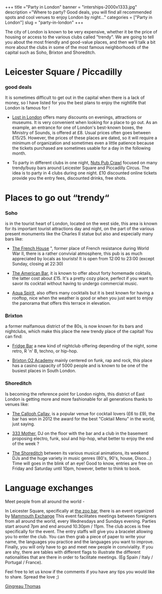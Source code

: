 +++
title ="Party in London"
banner = "interships-2000x1333.jpg"
description ="Where to party? Good deals, you will find all recommended spots and cool venues to enjoy London by night..."
categories = ["Party in London"]
slug = "party-in-london"
+++


The city of London is known to be very expensive, whether it be the price of housing or access to the various clubs called "trendy". We are going to tell you about the most friendly and good-value places, and then we'll talk a bit more about the clubs in some of the most famous neighborhoods of the capital such as Soho, Brixton and Shoreditch.


# Leicester Square / Piccadilly
### good deals

It is sometimes difficult to get out in the capital when there is a lack of money, so I have listed for you the best plans to enjoy the nightlife that London is famous for !

-	[Lost in London](http://lostinlondon.com/ "Lost in London") offers many discounts on evenings, attractions or museums. It is very convenient when looking for a place to go out. As an example, an entrance for one of London's best-known boxes, the Ministry of Sounds, is offered at £8. Usual prices often goes between £15/25. However, the prices of these places are dated, so it will require a minimum of organization and sometimes even a little patience because the tickets purchased are sometimes usable for a day in the following month.

-	To party in different clubs in one night, [Nuts Pub Crawl](https://nutspubcrawl.com/ "Nuts Pub Crawl") focused on many trendy/busy bars around Leicester Square and Piccadilly Circus. The idea is to party in 4 clubs during one night. £10 discounted online tickets provide you the entry fees, discounted drinks, free shots.




# Places to go out  “trendy“

### Soho
is in the tourist heart of London, located on the west side, this area is known for its important tourist attractions day and night, on the part of the various present monuments like the Charles II statue but also and especially many bars like:


-	[The French House](http://www.frenchhousesoho.com/ "The French House") ", former place of French resistance during World War II, there is a rather convivial atmosphere, this pub is as much appreciated by locals as tourists! It is open from 12:00 to 23:00 (except Sunday, closing at 22:30)

-	 [The American Bar](http://www.fairmont.com/savoy-london/dining/americanbar/ "The American Bar"), it is known to offer about forty homemade coktails, the latter cost about £15. It's a pretty cozy place, perfect if you want to savor its cocktail without having to undergo commercial music.

-	 [Aqua Spirit](http://aquaspirit.co.uk/ "Aqua Spirit"), also offers many cocktails but it is best known for having a rooftop, nice when the weather is good or when you just want to enjoy the panorama that offers this terrace in elevation.

### Brixton
a former malfamous district of the 80s, is now known for its bars and nightclubs, which make this place the new trendy place of the capital! You can find:

- [Fridge Bar](http://www.fridge.co.uk/ "Fridge Bar") a new kind of nightclub offering depending of the night, some retro, R 'n' B, techno, or hip-hop.

- [Brixton O2 Academy](https://www.academymusicgroup.com/o2academybrixton/ "Brixton O2 Academy") mainly centered on funk, rap and rock, this place has a casino capacity of 5000 people and is known to be one of the busiest places in South London.

### Shoreditch
Is becoming the reference point for London nights, this district of East London is getting more and more fashionable for all generations thanks to venues like:

-	 [The Callooh Callay](http://www.calloohcallaybar.com/ "The callooh Callay"), is a popular venue for cocktail lovers (£6 to £9), the bar has won in 2012 the award for the best "Coktail Menu" in the world, just saying.

-	[333 Mother](http://www.333oldstreet.com/ "333 Mother"), DJ on the floor with the bar and a club in the basement proposing electro, funk, soul and hip-hop, what better to enjoy the end of the week ?

- [The Shoreditch](http://theshoreditch-london.co.uk/ "The Shoreditch" ) between its various musical animations, its weekend DJs and the huge variety in music genres (80's, 90's, house, Disco...) Time will goes in the blink of an eye! Good to know, entries are free on Friday and Saturday until 10pm, however, better to think to book.


# Language exchanges

Meet people from all around the world -

In Leicester Square, specifically at [the zoo bar](http://www.zoobar.co.uk/ " Zoo bar"), there is an event organized by [Mammouth Exchange](http://www.mammothx.co.uk/ "London language exchange") This event facilitates meetings between foreigners from all around the world, every Wednesdays and Sundays evening. Parties start around 7pm and end around 10.30pm / 11pm. The club acces is free specifically for the event.
The entry staffs will give you a bracelet allowing you to enter the club. You can then grab a piece of paper to write your name, the languages you practice and the languages you want to improve.
Finally, you will only have to go and meet new people in conviviality. If you are shy, there are tables with different flags to illustrate the different nationalities that are there in order to facilitate meetings. (Eg Spain / Italy / Portugal / France).

Feel free to let us know if the comments if you have any tips you would like to share. Spread the love ;)


[Gingreau Thomas]()
